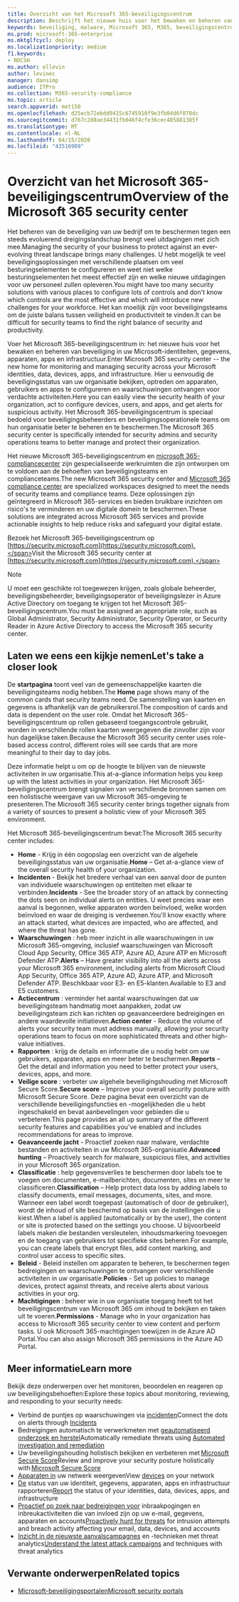 ```yaml
---
title: Overzicht van het Microsoft 365-beveiligingscentrum
description: Beschrijft het nieuwe huis voor het bewaken en beheren van beveiliging in uw Microsoft-identiteiten, gegevens, apparaten en apps.
keywords: beveiliging, malware, Microsoft 365, M365, beveiligingscentrum, monitor, rapport, identiteiten, gegevens, apparaten, apps
ms.prod: microsoft-365-enterprise
ms.mktglfcycl: deploy
ms.localizationpriority: medium
f1.keywords:
- NOCSH
ms.author: ellevin
author: levinec
manager: dansimp
audience: ITPro
ms.collection: M365-security-compliance
ms.topic: article
search.appverid: met150
ms.openlocfilehash: d25ecb72ebdd9415c6745910f9e3fb04d6f078dc
ms.sourcegitcommit: d767c288ae34431fb046f4cfe36cec485881385f
ms.translationtype: MT
ms.contentlocale: nl-NL
ms.lasthandoff: 04/15/2020
ms.locfileid: "43516909"
---
```

# <a name="overview-of-the-microsoft-365-security-center"></a><span data-ttu-id="5050a-104">Overzicht van het Microsoft 365-beveiligingscentrum</span><span class="sxs-lookup"><span data-stu-id="5050a-104">Overview of the Microsoft 365 security center</span></span>

<span data-ttu-id="5050a-105">Het beheren van de beveiliging van uw bedrijf om te beschermen tegen een steeds evoluerend dreigingslandschap brengt veel uitdagingen met zich mee.</span><span class="sxs-lookup"><span data-stu-id="5050a-105">Managing the security of your business to protect against an ever-evolving threat landscape brings many challenges.</span></span> <span data-ttu-id="5050a-106">U hebt mogelijk te veel beveiligingsoplossingen met verschillende plaatsen om veel besturingselementen te configureren en weet niet welke besturingselementen het meest effectief zijn en welke nieuwe uitdagingen voor uw personeel zullen opleveren.</span><span class="sxs-lookup"><span data-stu-id="5050a-106">You might have too many security solutions with various places to configure lots of controls and don't know which controls are the most effective and which will introduce new challenges for your workforce.</span></span> <span data-ttu-id="5050a-107">Het kan moeilijk zijn voor beveiligingsteams om de juiste balans tussen veiligheid en productiviteit te vinden.</span><span class="sxs-lookup"><span data-stu-id="5050a-107">It can be difficult for security teams to find the right balance of security and productivity.</span></span>

<span data-ttu-id="5050a-108">Voer het Microsoft 365-beveiligingscentrum in: het nieuwe huis voor het bewaken en beheren van beveiliging in uw Microsoft-identiteiten, gegevens, apparaten, apps en infrastructuur.</span><span class="sxs-lookup"><span data-stu-id="5050a-108">Enter Microsoft 365 security center -- the new home for monitoring and managing security across your Microsoft identities, data, devices, apps, and infrastructure.</span></span> <span data-ttu-id="5050a-109">Hier u eenvoudig de beveiligingsstatus van uw organisatie bekijken, optreden om apparaten, gebruikers en apps te configureren en waarschuwingen ontvangen voor verdachte activiteiten.</span><span class="sxs-lookup"><span data-stu-id="5050a-109">Here you can easily view the security health of your organization, act to configure devices, users, and apps, and get alerts for suspicious activity.</span></span> <span data-ttu-id="5050a-110">Het Microsoft 365-beveiligingscentrum is speciaal bedoeld voor beveiligingsbeheerders en beveiligingsoperationele teams om hun organisatie beter te beheren en te beschermen.</span><span class="sxs-lookup"><span data-stu-id="5050a-110">The Microsoft 365 security center is specifically intended for security admins and security operations teams to better manage and protect their organization.</span></span>

<span data-ttu-id="5050a-111">Het nieuwe Microsoft 365-beveiligingscentrum en [microsoft 365-compliancecenter](https://docs.microsoft.com/microsoft-365/compliance/microsoft-365-compliance-center) zijn gespecialiseerde werkruimten die zijn ontworpen om te voldoen aan de behoeften van beveiligingsteams en complianceteams.</span><span class="sxs-lookup"><span data-stu-id="5050a-111">The new Microsoft 365 security center and [Microsoft 365 compliance center](https://docs.microsoft.com/microsoft-365/compliance/microsoft-365-compliance-center) are specialized workspaces designed to meet the needs of security teams and compliance teams.</span></span> <span data-ttu-id="5050a-112">Deze oplossingen zijn geïntegreerd in Microsoft 365-services en bieden bruikbare inzichten om risico's te verminderen en uw digitale domein te beschermen.</span><span class="sxs-lookup"><span data-stu-id="5050a-112">These solutions are integrated across Microsoft 365 services and provide actionable insights to help reduce risks and safeguard your digital estate.</span></span>

<span data-ttu-id="5050a-113">Bezoek het Microsoft 365-beveiligingscentrum op [https://security.microsoft.com](https://security.microsoft.com).</span><span class="sxs-lookup"><span data-stu-id="5050a-113">Visit the Microsoft 365 security center at [https://security.microsoft.com](https://security.microsoft.com).</span></span> 

> [!NOTE]
> <span data-ttu-id="5050a-114">U moet een geschikte rol toegewezen krijgen, zoals globale beheerder, beveiligingsbeheerder, beveiligingsoperator of beveiligingslezer in Azure Active Directory om toegang te krijgen tot het Microsoft 365-beveiligingscentrum.</span><span class="sxs-lookup"><span data-stu-id="5050a-114">You must be assigned an appropriate role, such as Global Administrator, Security Administrator, Security Operator, or Security Reader in Azure Active Directory to access the Microsoft 365 security center.</span></span>


## <a name="lets-take-a-closer-look"></a><span data-ttu-id="5050a-115">Laten we eens een kijkje nemen</span><span class="sxs-lookup"><span data-stu-id="5050a-115">Let's take a closer look</span></span>

<span data-ttu-id="5050a-116">De **startpagina** toont veel van de gemeenschappelijke kaarten die beveiligingsteams nodig hebben.</span><span class="sxs-lookup"><span data-stu-id="5050a-116">The **Home** page shows many of the common cards that security teams need.</span></span> <span data-ttu-id="5050a-117">De samenstelling van kaarten en gegevens is afhankelijk van de gebruikersrol.</span><span class="sxs-lookup"><span data-stu-id="5050a-117">The composition of cards and data is dependent on the user role.</span></span> <span data-ttu-id="5050a-118">Omdat het Microsoft 365-beveiligingscentrum op rollen gebaseerd toegangscontrole gebruikt, worden in verschillende rollen kaarten weergegeven die zinvoller zijn voor hun dagelijkse taken.</span><span class="sxs-lookup"><span data-stu-id="5050a-118">Because the Microsoft 365 security center uses role-based access control, different roles will see cards that are more meaningful to their day to day jobs.</span></span>  

<span data-ttu-id="5050a-119">Deze informatie helpt u om op de hoogte te blijven van de nieuwste activiteiten in uw organisatie.</span><span class="sxs-lookup"><span data-stu-id="5050a-119">This at-a-glance information helps you keep up with the latest activities in your organization.</span></span> <span data-ttu-id="5050a-120">Het Microsoft 365-beveiligingscentrum brengt signalen van verschillende bronnen samen om een holistische weergave van uw Microsoft 365-omgeving te presenteren.</span><span class="sxs-lookup"><span data-stu-id="5050a-120">The Microsoft 365 security center brings together signals from a variety of sources to present a holistic view of your Microsoft 365 environment.</span></span>

<span data-ttu-id="5050a-121">Het Microsoft 365-beveiligingscentrum bevat:</span><span class="sxs-lookup"><span data-stu-id="5050a-121">The Microsoft 365 security center includes:</span></span>

* <span data-ttu-id="5050a-122">**Home** - Krijg in één oogopslag een overzicht van de algehele beveiligingsstatus van uw organisatie.</span><span class="sxs-lookup"><span data-stu-id="5050a-122">**Home** – Get at-a-glance view of the overall security health of your organization.</span></span>
* <span data-ttu-id="5050a-123">**Incidenten** - Bekijk het bredere verhaal van een aanval door de punten van individuele waarschuwingen op entiteiten met elkaar te verbinden.</span><span class="sxs-lookup"><span data-stu-id="5050a-123">**Incidents** - See the broader story of an attack by connecting the dots seen on individual alerts on entities.</span></span> <span data-ttu-id="5050a-124">U weet precies waar een aanval is begonnen, welke apparaten worden beïnvloed, welke worden beïnvloed en waar de dreiging is verdwenen.</span><span class="sxs-lookup"><span data-stu-id="5050a-124">You'll know exactly where an attack started, what devices are impacted, who are affected, and where the threat has gone.</span></span>
* <span data-ttu-id="5050a-125">**Waarschuwingen** : heb meer inzicht in alle waarschuwingen in uw Microsoft 365-omgeving, inclusief waarschuwingen van Microsoft Cloud App Security, Office 365 ATP, Azure AD, Azure ATP en Microsoft Defender ATP.</span><span class="sxs-lookup"><span data-stu-id="5050a-125">**Alerts** – Have greater visibility into all the alerts across your Microsoft 365 environment, including alerts from Microsoft Cloud App Security, Office 365 ATP, Azure AD, Azure ATP, and Microsoft Defender ATP.</span></span> <span data-ttu-id="5050a-126">Beschikbaar voor E3- en E5-klanten.</span><span class="sxs-lookup"><span data-stu-id="5050a-126">Available to E3 and E5 customers.</span></span>  
* <span data-ttu-id="5050a-127">**Actiecentrum** : verminder het aantal waarschuwingen dat uw beveiligingsteam handmatig moet aanpakken, zodat uw beveiligingsteam zich kan richten op geavanceerdere bedreigingen en andere waardevolle initiatieven.</span><span class="sxs-lookup"><span data-stu-id="5050a-127">**Action center** - Reduce the volume of alerts your security team must address manually, allowing your security operations team to focus on more sophisticated threats and other high-value initiatives.</span></span>
* <span data-ttu-id="5050a-128">**Rapporten** : krijg de details en informatie die u nodig hebt om uw gebruikers, apparaten, apps en meer beter te beschermen.</span><span class="sxs-lookup"><span data-stu-id="5050a-128">**Reports** – Get the detail and information you need to better protect your users, devices, apps, and more.</span></span>
* <span data-ttu-id="5050a-129">**Veilige score** : verbeter uw algehele beveiligingshouding met Microsoft Secure Score.</span><span class="sxs-lookup"><span data-stu-id="5050a-129">**Secure score** – Improve your overall security posture with Microsoft Secure Score.</span></span> <span data-ttu-id="5050a-130">Deze pagina bevat een overzicht van de verschillende beveiligingsfuncties en -mogelijkheden die u hebt ingeschakeld en bevat aanbevelingen voor gebieden die u verbeteren.</span><span class="sxs-lookup"><span data-stu-id="5050a-130">This page provides an all up summary of the different security features and capabilities you've enabled and includes recommendations for areas to improve.</span></span>
* <span data-ttu-id="5050a-131">**Geavanceerde jacht** - Proactief zoeken naar malware, verdachte bestanden en activiteiten in uw Microsoft 365-organisatie.</span><span class="sxs-lookup"><span data-stu-id="5050a-131">**Advanced hunting** – Proactively search for malware, suspicious files, and activities in your Microsoft 365 organization.</span></span>
* <span data-ttu-id="5050a-132">**Classificatie** : help gegevensverlies te beschermen door labels toe te voegen om documenten, e-mailberichten, documenten, sites en meer te classificeren.</span><span class="sxs-lookup"><span data-stu-id="5050a-132">**Classification** – Help protect data loss by adding labels to classify documents, email messages, documents, sites, and more.</span></span> <span data-ttu-id="5050a-133">Wanneer een label wordt toegepast (automatisch of door de gebruiker), wordt de inhoud of site beschermd op basis van de instellingen die u kiest.</span><span class="sxs-lookup"><span data-stu-id="5050a-133">When a label is applied (automatically or by the user), the content or site is protected based on the settings you choose.</span></span> <span data-ttu-id="5050a-134">U bijvoorbeeld labels maken die bestanden versleutelen, inhoudsmarkering toevoegen en de toegang van gebruikers tot specifieke sites beheren.</span><span class="sxs-lookup"><span data-stu-id="5050a-134">For example, you can create labels that encrypt files, add content marking, and control user access to specific sites.</span></span>
* <span data-ttu-id="5050a-135">**Beleid** - Beleid instellen om apparaten te beheren, te beschermen tegen bedreigingen en waarschuwingen te ontvangen over verschillende activiteiten in uw organisatie.</span><span class="sxs-lookup"><span data-stu-id="5050a-135">**Policies** - Set up policies to manage devices, protect against threats, and receive alerts about various activities in your org.</span></span>
* <span data-ttu-id="5050a-136">**Machtigingen** : beheer wie in uw organisatie toegang heeft tot het beveiligingscentrum van Microsoft 365 om inhoud te bekijken en taken uit te voeren.</span><span class="sxs-lookup"><span data-stu-id="5050a-136">**Permissions** - Manage who in your organization has access to Microsoft 365 security center to view content and perform tasks.</span></span> <span data-ttu-id="5050a-137">U ook Microsoft 365-machtigingen toewijzen in de Azure AD Portal.</span><span class="sxs-lookup"><span data-stu-id="5050a-137">You can also assign Microsoft 365 permissions in the Azure AD Portal.</span></span>

## <a name="learn-more"></a><span data-ttu-id="5050a-138">Meer informatie</span><span class="sxs-lookup"><span data-stu-id="5050a-138">Learn more</span></span> 

<span data-ttu-id="5050a-139">Bekijk deze onderwerpen over het monitoren, beoordelen en reageren op uw beveiligingsbehoeften:</span><span class="sxs-lookup"><span data-stu-id="5050a-139">Explore these topics about monitoring, reviewing, and responding to your security needs:</span></span>
- <span data-ttu-id="5050a-140">Verbind de puntjes op waarschuwingen via [incidenten](incident-queue.md)</span><span class="sxs-lookup"><span data-stu-id="5050a-140">Connect the dots on alerts through [Incidents](incident-queue.md)</span></span>
- <span data-ttu-id="5050a-141">Bedreigingen automatisch te verwerkmeten met [geautomatiseerd onderzoek en herstel](mtp-autoir.md)</span><span class="sxs-lookup"><span data-stu-id="5050a-141">Automatically remediate threats using [Automated investigation and remediation](mtp-autoir.md)</span></span>
- <span data-ttu-id="5050a-142">Uw beveiligingshouding holistisch bekijken en verbeteren met [Microsoft Secure Score](microsoft-secure-score.md)</span><span class="sxs-lookup"><span data-stu-id="5050a-142">Review and improve your security posture holistically with [Microsoft Secure Score](microsoft-secure-score.md)</span></span>
- <span data-ttu-id="5050a-143">[Apparaten in](device-profile.md) uw netwerk weergeven</span><span class="sxs-lookup"><span data-stu-id="5050a-143">View [devices](device-profile.md) on your network</span></span>
- <span data-ttu-id="5050a-144">[De](monitoring-and-reporting.md) status van uw identiteit, gegevens, apparaten, apps en infrastructuur rapporteren</span><span class="sxs-lookup"><span data-stu-id="5050a-144">[Report](monitoring-and-reporting.md) the status of your identities, data, devices, apps, and infrastructure</span></span>
- <span data-ttu-id="5050a-145">[Proactief op zoek naar bedreigingen voor](advanced-hunting-overview.md) inbraakpogingen en inbreukactiviteiten die van invloed zijn op uw e-mail, gegevens, apparaten en accounts</span><span class="sxs-lookup"><span data-stu-id="5050a-145">[Proactively hunt for threats](advanced-hunting-overview.md) for intrusion attempts and breach activity affecting your email, data, devices, and accounts</span></span>
- <span data-ttu-id="5050a-146">[Inzicht in de nieuwste aanvalscampagnes](latest-attack-campaigns.md) en -technieken met threat analytics</span><span class="sxs-lookup"><span data-stu-id="5050a-146">[Understand the latest attack campaigns](latest-attack-campaigns.md) and techniques with threat analytics</span></span>

## <a name="related-topics"></a><span data-ttu-id="5050a-147">Verwante onderwerpen</span><span class="sxs-lookup"><span data-stu-id="5050a-147">Related topics</span></span>
- [<span data-ttu-id="5050a-148">Microsoft-beveiligingsportalen</span><span class="sxs-lookup"><span data-stu-id="5050a-148">Microsoft security portals</span></span>](portals.md)
